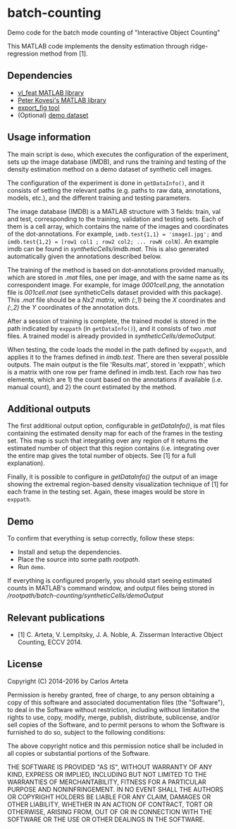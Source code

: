 # batch-counting
Demo code for the batch mode counting of "Interactive Object Counting"

This MATLAB code implements the density estimation through ridge-regression method 
from [1].
 
## Dependencies
 
* [vl_feat MATLAB library](http://www.vlfeat.org/) 
* [Peter Kovesi's MATLAB library](http://www.peterkovesi.com/matlabfns/index.html)
* [export_fig tool](https://uk.mathworks.com/matlabcentral/fileexchange/23629-export-fig) 
* (Optional) [demo dataset](http://www.robots.ox.ac.uk/~vgg/software/interactive_counting/syntheticCells.zip)

## Usage information

The main script is `demo`, which executes the configuration of the 
experiment, sets up the image database (IMDB), and runs the training and testing 
of the density estimation method on a demo dataset of synthetic cell images.
 
The configuration of the experiment is done in `getDataInfo()`, 
and it consists of setting the relevant paths (e.g. paths to raw data, annotations, 
models, etc.), and the different training and testing parameters. 
 
The image database (IMDB) is a MATLAB structure with 3 fields: train, val and test,
corresponding to the training, validation and testing sets. 
Each of them is a cell array, which contains the name of the images
and coordinates of the dot-annotations. 
For example, `imdb.test{1,1} = 'image1.jpg';` and `imdb.test{1,2} = [row1 col1 ; row2 col2; ... rowN colN]`.
An example imdb can be found in *syntheticCells/imdb.mat*.
This is also generated automatically given the annotations described below.
 
The training of the method is based on dot-annotations provided manually, 
which are stored in *.mat* files, one per image, and with the same name as its correspondent image. 
For example, for image *0001cell.png*, the annotation file is *001cell.mat* (see syntheticCells dataset provided with this package).
This *.mat* file should be a *Nx2 matrix*, with *(:,1)* being the *X* coordinates and *(:,2)* the *Y* coordinates of the annotation dots.
 
After a session of training is complete, the trained model is stored in 
the path indicated by `exppath` (in `getDataInfo()`), and it consists
of two *.mat* files. A trained model is already provided in *syntheticCells/demoOutput*.
 
When testing, the code loads the model in the path defined by `exppath`, 
and applies it to the frames defined in *imdb.test*. There are then several possible outputs. 
The main output is the file 'Results.mat', stored in 'exppath', which is a matrix with one row per frame defined in imdb.test. 
Each row has two elements, which are 1) the count based on the annotations if available (i.e. manual count), and 2) the count estimated by the method. 
 
## Additional outputs

The first additional output option, configurable in *getDataInfo()*, is mat files
containing the estimated density map for each of the frames in the testing set.
This map is such that integrating over any region of it returns the estimated 
number of object that this region contains (i.e. integrating over the entire
map gives the total number of objects. See [1] for a full explanation). 

Finally, it is possible to configure in *getDataInfo()* the output of an image showing 
the extremal region-based density visualization technique of [1] for each frame in the testing set.
Again, these images would be store in `exppath`.
 
## Demo
 
To confirm that everything is setup correctly, follow these steps:
 
* Install and setup the dependencies.
* Place the source into some path *rootpath*. 
* Run `demo`. 
 
If everything is configured properly, you should start seeing estimated 
counts in MATLAB's command window, and output files being stored in 
*/rootpath/batch-counting/syntheticCells/demoOutput*
 
## Relevant publications

* [1] C. Arteta, V. Lempitsky, J. A. Noble, A. Zisserman
Interactive Object Counting, ECCV 2014.

## License

Copyright (C) 2014-2016 by Carlos Arteta

Permission is hereby granted, free of charge, to any person obtaining a copy
of this software and associated documentation files (the "Software"), to deal
in the Software without restriction, including without limitation the rights
to use, copy, modify, merge, publish, distribute, sublicense, and/or sell
copies of the Software, and to permit persons to whom the Software is
furnished to do so, subject to the following conditions:

The above copyright notice and this permission notice shall be included in
all copies or substantial portions of the Software.

THE SOFTWARE IS PROVIDED "AS IS", WITHOUT WARRANTY OF ANY KIND, EXPRESS OR
IMPLIED, INCLUDING BUT NOT LIMITED TO THE WARRANTIES OF MERCHANTABILITY,
FITNESS FOR A PARTICULAR PURPOSE AND NONINFRINGEMENT. IN NO EVENT SHALL THE
AUTHORS OR COPYRIGHT HOLDERS BE LIABLE FOR ANY CLAIM, DAMAGES OR OTHER
LIABILITY, WHETHER IN AN ACTION OF CONTRACT, TORT OR OTHERWISE, ARISING FROM,
OUT OF OR IN CONNECTION WITH THE SOFTWARE OR THE USE OR OTHER DEALINGS IN
THE SOFTWARE.


